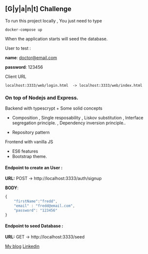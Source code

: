 ## [G|y|a|n|t] Challenge

To run this project locally , You just need to type 

```
docker-compose up
```

When the application starts will seed the database.

User to test : 

__name__: doctor@email.com

__password__: 123456


Client URL 
```
localhost:3333/web/login.html  -> localhost:3333/web/index.html
```

### On top of Nodejs and Express.

Backend with typescrypt + Some solid concepts
- Composition , Single resposability , Liskov substitution , Interface segregation principle. , Dependency inversion principle..

- Repository pattern

Frontend with vanilla JS
- ES6 features 
- Bootstrap theme.



#### Endpoint to create an User : 



__URL:__
POST -> http://localhost:3333/auth/signup

__BODY__:

```js
{
	"firstName":"fredd",
	"email" : "fredd@email.com",
	"password": "123456"
}
```


#### Endpoint to seed Database : 
__URL:__
GET -> http://localhost:3333/seed



[My blog](https://frederico.eu)
[Linkedin](https://linkedin.com/in/fredericobezerra)